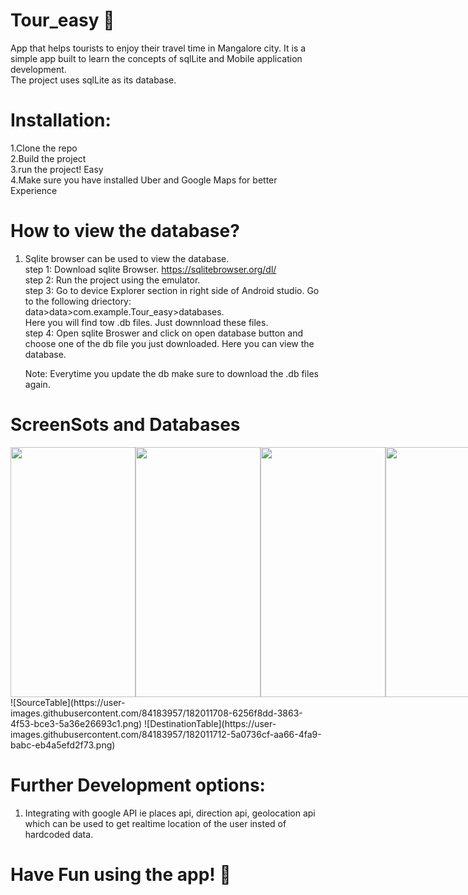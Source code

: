 # Tour_easy 🚀
App that helps tourists to enjoy their travel time in Mangalore city. It is a simple app built to learn the concepts of sqlLite and Mobile application development.  
The project uses sqlLite as its database.

# Installation:
1.Clone the repo <br/>
2.Build the project <br/>
3.run the project! Easy <br/>
4.Make sure you have installed Uber and Google Maps for better Experience

# How to view the database?

1. Sqlite browser can be used to view the database. <br/>
    step 1: Download sqlite Browser. https://sqlitebrowser.org/dl/   <br/>
    step 2: Run the project using the emulator. <br/>
    step 3: Go to device Explorer section in right side of Android studio. Go to the following driectory: <br/>
            data>data>com.example.Tour_easy>databases. <br/>
            Here you will find tow .db files. Just downnload these files. <br/>
    step 4: Open sqlite Broswer and click on open database button and choose one of the db file you just downloaded. Here you can view the database. <br/>
    
    Note: Everytime you update the db make sure to download the .db files again. <br/>
    
    
# ScreenSots and Databases
    
   <div style="display:flex">
   <img src="https://user-images.githubusercontent.com/84183957/182010616-e2c03f27-3ea7-4fec-956b-9b6d3ee21e85.jpg" height="400" width="200" >      
   <img src="https://user-images.githubusercontent.com/84183957/182010623-4b86b1e7-8cf8-497f-bd79-1ee03e2e0d4f.jpg"  height="400" width="200" >   
   <img src="https://user-images.githubusercontent.com/84183957/182010631-558a83f4-6712-41db-968a-7bcbb54a75c1.jpg"  height="400" width="200" >
   <img src="https://user-images.githubusercontent.com/84183957/182010634-b03d481b-9a7d-419b-83a0-7c81748e6ba0.jpg"  height="400" width="200" >
   <img src="https://user-images.githubusercontent.com/84183957/182010640-40ac9070-5013-4d6c-9ebc-514c2f667452.jpg"  height="400" width="200" >
   <img src="https://user-images.githubusercontent.com/84183957/182010643-32546738-6898-427c-97b1-3b82dd17d002.jpg"  height="400" width="200" >
   <img src="https://user-images.githubusercontent.com/84183957/182010647-97adc971-ac6d-4443-8e1e-0450eda8475a.jpg"  height="400" width="200" >
   <img src="https://user-images.githubusercontent.com/84183957/182010649-8de90581-7bcf-4d2b-bc99-edf3505fea94.jpg"  height="400" width="200" >
   <img src="https://user-images.githubusercontent.com/84183957/182010651-5ac211c5-7f16-4e79-8292-f334426d0d79.jpg"  height="400" width="200" >
   <img src="https://user-images.githubusercontent.com/84183957/182011715-6a060e21-cd2e-451b-a4e6-967d76a5a899.png"  height="400" width="600" >
   </div>
   ![SourceTable](https://user-images.githubusercontent.com/84183957/182011708-6256f8dd-3863-4f53-bce3-5a36e26693c1.png)
   ![DestinationTable](https://user-images.githubusercontent.com/84183957/182011712-5a0736cf-aa66-4fa9-babc-eb4a5efd2f73.png)

 # Further Development options:
 1. Integrating with google API ie places api, direction api, geolocation api which can be used to get realtime location of the user insted of hardcoded       data. 
 


# Have Fun using the app! 🚀

